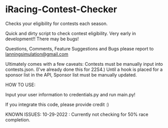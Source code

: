 # iRacing-Contest-Checker
Checks your eligibility for contests each season.

Quick and dirty script to check contest eligibility. Very early in development!! There may be bugs!

Questions, Comments, Feature Suggestions and Bugs please report to lanningsimulation@gmail.com

Ultimately comes with a few caveats:
Contests must be manually input into contests.json. (I've already done this for 22S4.)
Until a hook is placed for a sponsor list in the API, Sponsor list must be manually updated.



HOW TO USE:

Input your user information to credentials.py and run main.py!

If you integrate this code, please provide credit :)

KNOWN ISSUES:
10-29-2022 : Currently not checking for 50% race completion.

